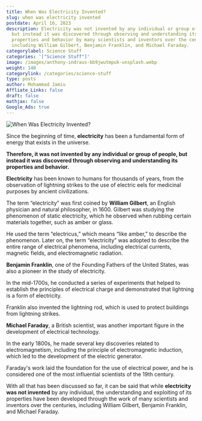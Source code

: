 ```yaml
---
title: When Was Electricity Invented?
slug: when was electricity invented
postdate: April 16, 2023
description: Electricity was not invented by any individual or group of people,
  but instead it was discovered through observing and understanding its
  properties and behavior by many scientists and inventors over the centuries,
  including William Gilbert, Benjamin Franklin, and Michael Faraday.
categorylabel: Science Stuff
categories: '["Science Stuff"]'
image: /images/anthony-indraus-bb9jwutmpuk-unsplash.webp
weight: 140
categorylink: /categories/science-stuff
type: posts
author: Mohammad Jamiu
Affliate_Links: false
draft: false
mathjax: false
Google_Ads: true
---
```

![When Was Electricity Invented?](/images/anthony-indraus-bb9jwutmpuk-unsplash.webp "When Was Electricity Invented?")

Since the beginning of time, **electricity** has been a fundamental form of energy that exists in the universe. 

**Therefore, it was not invented by any individual or group of people, but instead it was discovered through observing and understanding its properties and behavior.** 

**Electricity** has been known to humans for thousands of years, from the observation of lightning strikes to the use of electric eels for medicinal purposes by ancient civilizations.

The term “electricity” was first coined by **William Gilbert**, an English physician and natural philosopher, in 1600. Gilbert was studying the phenomenon of static electricity, which he observed when rubbing certain materials together, such as amber or glass. 

He used the term “electricus,” which means “like amber,” to describe the phenomenon. Later on, the term “electricity” was adopted to describe the entire range of electrical phenomena, including electrical currents, magnetic fields, and electromagnetic radiation.

**Benjamin Franklin**, one of the Founding Fathers of the United States, was also a pioneer in the study of electricity. 

In the mid-1700s, he conducted a series of experiments that helped to establish the principles of electrical charge and demonstrated that lightning is a form of electricity. 

Franklin also invented the lightning rod, which is used to protect buildings from lightning strikes.

**Michael Faraday**, a British scientist, was another important figure in the development of electrical technology. 

In the early 1800s, he made several key discoveries related to electromagnetism, including the principle of electromagnetic induction, which led to the development of the electric generator. 

Faraday's work laid the foundation for the use of electrical power, and he is considered one of the most influential scientists of the 19th century.

With all that has been discussed so far, it can be said that while **electricity was not invented** by any individual, the understanding and exploiting of its properties have been developed through the work of many scientists and inventors over the centuries, including William Gilbert, Benjamin Franklin, and Michael Faraday.